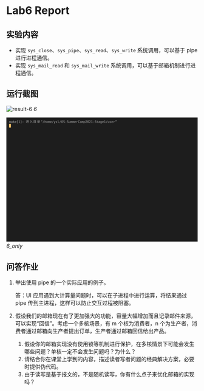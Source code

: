 # Lab6 Report

## 实验内容

- 实现 `sys_close`、`sys_pipe`、`sys_read`、`sys_write` 系统调用，可以基于 pipe 进行进程通信。
- 实现 `sys_mail_read` 和 `sys_mail_write` 系统调用，可以基于邮箱机制进行进程通信。

## 运行截图

![result-6](./result-6.gif)
_6_

![result-6_only](./result-6_only.gif)
_6_only_

## 问答作业

1. 举出使用 pipe 的一个实际应用的例子。

   答：UI 应用遇到大计算量问题时，可以在子进程中进行运算，将结果通过 pipe 传到主进程，这样可以防止交互过程被阻塞。

2. 假设我们的邮箱现在有了更加强大的功能，容量大幅增加而且记录邮件来源，可以实现“回信”。考虑一个多核场景，有 m 个核为消费者，n 个为生产者，消费者通过邮箱向生产者提出订单，生产者通过邮箱回信给出产品。
   1. 假设你的邮箱实现没有使用锁等机制进行保护，在多核情景下可能会发生哪些问题？单核一定不会发生问题吗？为什么？
   2. 请结合你在课堂上学到的内容，描述读者写者问题的经典解决方案，必要时提供伪代码。
   3. 由于读写是基于报文的，不是随机读写，你有什么点子来优化邮箱的实现吗？
